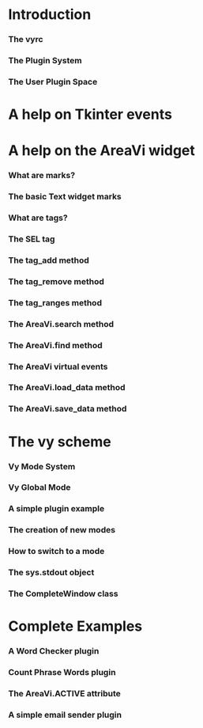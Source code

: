 Introduction
============

### The vyrc

### The Plugin System

### The User Plugin Space

A help on Tkinter events
========================

A help on the AreaVi widget
===========================

### What are marks?

### The basic Text widget marks

### What are tags?

### The SEL tag

### The tag_add method

### The tag_remove method

### The tag_ranges method

### The AreaVi.search method

### The AreaVi.find method

### The AreaVi virtual events

### The AreaVi.load_data method

### The AreaVi.save_data method

The vy scheme
=============

### Vy Mode System

### Vy Global Mode

### A simple plugin example

### The creation of new modes

### How to switch to a mode

### The sys.stdout object

### The CompleteWindow class

Complete Examples
=================

### A Word Checker plugin

### Count Phrase Words plugin

### The AreaVi.ACTIVE attribute

### A simple email sender plugin



